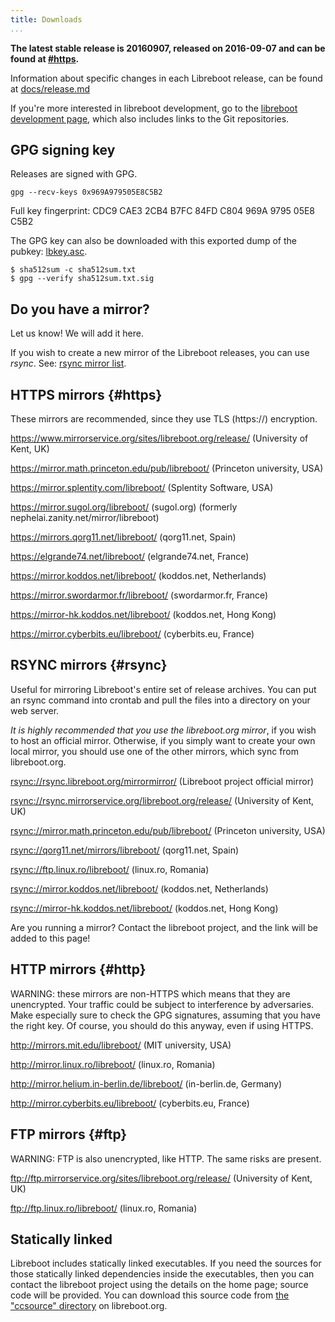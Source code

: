 ```yaml
---
title: Downloads
...
```


**The latest stable release is 20160907, released on 2016-09-07 and can
be found at [\#https](#https).**

Information about specific changes in each Libreboot release, can be found
at [docs/release.md](docs/release.md)

If you're more interested in libreboot development, go to the
[libreboot development page](../git.md), which also includes links to the
Git repositories.

GPG signing key
---------------

Releases are signed with GPG.

    gpg --recv-keys 0x969A979505E8C5B2

Full key fingerprint: CDC9 CAE3 2CB4 B7FC 84FD  C804 969A 9795 05E8 C5B2

The GPG key can also be downloaded with this exported dump of the
pubkey: [lbkey.asc](lbkey.asc).

    $ sha512sum -c sha512sum.txt
    $ gpg --verify sha512sum.txt.sig

Do you have a mirror?
---------------------

Let us know! We will add it here.

If you wish to create a new mirror of the Libreboot releases, you can use
*rsync*. See: [rsync mirror list](#rsync).

HTTPS mirrors {#https}
-------------

These mirrors are recommended, since they use TLS (https://) encryption.

<https://www.mirrorservice.org/sites/libreboot.org/release/> (University
of Kent, UK)

<https://mirror.math.princeton.edu/pub/libreboot/> (Princeton
university, USA)

<https://mirror.splentity.com/libreboot/> (Splentity Software, USA)

<https://mirror.sugol.org/libreboot/> (sugol.org)
(formerly nephelai.zanity.net/mirror/libreboot)

<https://mirrors.qorg11.net/libreboot/> (qorg11.net, Spain)

<https://elgrande74.net/libreboot/> (elgrande74.net, France)

<https://mirror.koddos.net/libreboot/> (koddos.net, Netherlands)

<https://mirror.swordarmor.fr/libreboot/> (swordarmor.fr, France)

<https://mirror-hk.koddos.net/libreboot/> (koddos.net, Hong Kong)

<https://mirror.cyberbits.eu/libreboot/> (cyberbits.eu, France)

RSYNC mirrors {#rsync}
-------------

Useful for mirroring Libreboot's entire set of release archives. You can put
an rsync command into crontab and pull the files into a directory on your
web server.

*It is highly recommended that you use the libreboot.org mirror*, if you wish
to host an official mirror. Otherwise, if you simply want to create your own
local mirror, you should use one of the other mirrors, which sync from
libreboot.org.

<rsync://rsync.libreboot.org/mirrormirror/> (Libreboot project official mirror)

<rsync://rsync.mirrorservice.org/libreboot.org/release/> (University of Kent,
UK)

<rsync://mirror.math.princeton.edu/pub/libreboot/> (Princeton university, USA)

<rsync://qorg11.net/mirrors/libreboot/> (qorg11.net, Spain)

<rsync://ftp.linux.ro/libreboot/> (linux.ro, Romania)

<rsync://mirror.koddos.net/libreboot/> (koddos.net, Netherlands)

<rsync://mirror-hk.koddos.net/libreboot/> (koddos.net, Hong Kong)

Are you running a mirror? Contact the libreboot project, and the link will be
added to this page!

HTTP mirrors {#http}
------------

WARNING: these mirrors are non-HTTPS which means that they are
unencrypted. Your traffic could be subject to interference by
adversaries. Make especially sure to check the GPG signatures, assuming
that you have the right key. Of course, you should do this anyway, even
if using HTTPS.

<http://mirrors.mit.edu/libreboot/> (MIT university, USA)

<http://mirror.linux.ro/libreboot/> (linux.ro, Romania)

<http://mirror.helium.in-berlin.de/libreboot/> (in-berlin.de, Germany)

<http://mirror.cyberbits.eu/libreboot/> (cyberbits.eu, France)

FTP mirrors {#ftp}
-----------

WARNING: FTP is also unencrypted, like HTTP. The same risks are present.

<ftp://ftp.mirrorservice.org/sites/libreboot.org/release/> (University
of Kent, UK)

<ftp://ftp.linux.ro/libreboot/> (linux.ro, Romania)

Statically linked
------------------

Libreboot includes statically linked executables. If you need the
sources for those statically linked dependencies inside the executables,
then you can contact the libreboot project using the details on the home
page; source code will be provided. You can download this source code
from [the "ccsource" directory](ccsource/) on libreboot.org.

